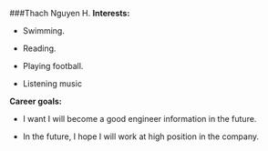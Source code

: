 ###Thach Nguyen H.
**Interests:**

* Swimming.

* Reading.

* Playing football.

* Listening music

**Career goals:**

* I want I will become a good engineer information in the future.

* In the future, I hope I will work at high position in the company. 
